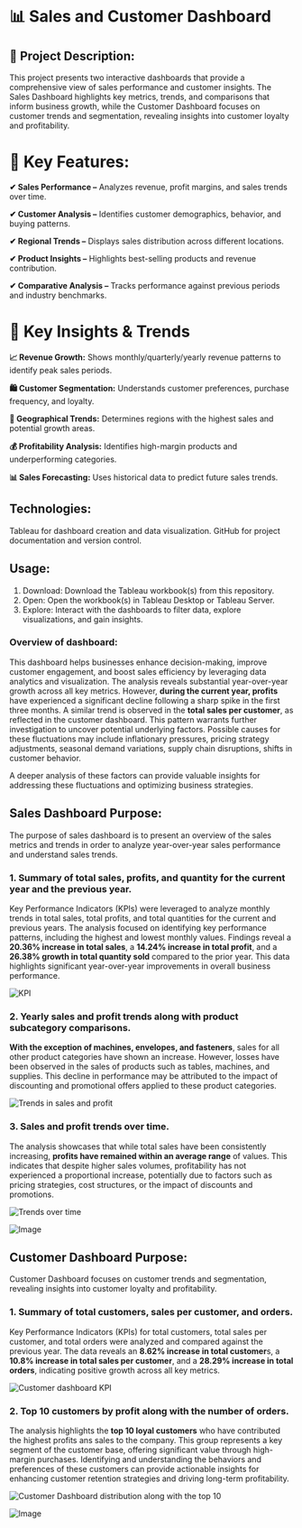 # 📊 Sales and Customer Dashboard
## 📌 Project Description:

This project presents two interactive dashboards that provide a comprehensive view of sales performance and customer insights. The Sales Dashboard highlights key metrics, trends, and comparisons that inform business growth, while the Customer Dashboard focuses on customer trends and segmentation, revealing insights into customer loyalty and profitability.

# 📂 Key Features:

**✔ Sales Performance –** Analyzes revenue, profit margins, and sales trends over time.

**✔ Customer Analysis –** Identifies customer demographics, behavior, and buying patterns.

**✔ Regional Trends –** Displays sales distribution across different locations.

**✔ Product Insights –** Highlights best-selling products and revenue contribution.

**✔ Comparative Analysis –** Tracks performance against previous periods and industry benchmarks.

# 📌 Key Insights & Trends
**📈 Revenue Growth:** Shows monthly/quarterly/yearly revenue patterns to identify peak sales periods.

**🛍️ Customer Segmentation:** Understands customer preferences, purchase frequency, and loyalty.

**📍 Geographical Trends:** Determines regions with the highest sales and potential growth areas.

**💰 Profitability Analysis:** Identifies high-margin products and underperforming categories.

**📊 Sales Forecasting:** Uses historical data to predict future sales trends.

## Technologies:
Tableau for dashboard creation and data visualization.
GitHub for project documentation and version control.

## Usage:
1. Download: Download the Tableau workbook(s) from this repository.
2. Open: Open the workbook(s) in Tableau Desktop or Tableau Server.
3. Explore: Interact with the dashboards to filter data, explore visualizations, and gain insights.

### Overview of dashboard:
This dashboard helps businesses enhance decision-making, improve customer engagement, and boost sales efficiency by leveraging data analytics and visualization.
The analysis reveals substantial year-over-year growth across all key metrics. However, **during the current year, profits** have experienced a significant decline following a 
sharp spike in the first three months. A similar trend is observed in the **total sales per customer**, as reflected in the customer dashboard. This pattern warrants further 
investigation to uncover potential underlying factors. Possible causes for these fluctuations may include inflationary pressures, pricing strategy adjustments, seasonal 
demand variations, supply chain disruptions, shifts in customer behavior.

A deeper analysis of these factors can provide valuable insights for addressing these fluctuations and optimizing business strategies.

## Sales Dashboard Purpose:
The purpose of sales dashboard is to present an overview of the sales metrics and trends in order to analyze year-over-year sales performance and understand sales trends.

### 1. Summary of total sales, profits, and quantity for the current year and the previous year.
Key Performance Indicators (KPIs) were leveraged to analyze monthly trends in total sales, total profits, and total quantities for the current and previous years. The analysis 
focused on identifying key performance patterns, including the highest and lowest monthly values. Findings reveal a **20.36% increase in total sales**, a **14.24% increase in 
total profit**, and a **26.38% growth in total quantity sold** compared to the prior year. This data highlights significant year-over-year improvements in overall business performance.

![KPI](https://github.com/user-attachments/assets/424d846f-2e84-4cc9-a43a-3df5785a2f93)

### 2. Yearly sales and profit trends along with product subcategory comparisons.
**With the exception of machines, envelopes, and fasteners**, sales for all other product categories have shown an increase. However, losses have been observed in the sales of products 
such as tables, machines, and supplies. This decline in performance may be attributed to the impact of discounting and promotional offers applied to these product categories.

![Trends in sales and profit](https://github.com/user-attachments/assets/ed4f06ae-827c-488c-a2ca-40c809e63845)

### 3. Sales and profit trends over time.
The analysis showcases that while total sales have been consistently increasing, **profits have remained within an average range** of values. This indicates that despite higher sales volumes, 
profitability has not experienced a proportional increase, potentially due to factors such as pricing strategies, cost structures, or the impact of discounts and promotions.

![Trends over time](https://github.com/user-attachments/assets/e6e60af7-3278-4691-af4d-ab90a65cb958)

![Image](https://github.com/user-attachments/assets/ab136f65-27b3-4769-a3b4-428b1623dd2f)

## Customer Dashboard Purpose:
Customer Dashboard focuses on customer trends and segmentation, revealing insights into customer loyalty and profitability.

### 1. Summary of total customers, sales per customer, and orders.
Key Performance Indicators (KPIs) for total customers, total sales per customer, and total orders were analyzed and compared against the previous year. The data reveals an **8.62% increase in 
total customer**s, a **10.8% increase in total sales per customer**, and a **28.29% increase in total orders**, indicating positive growth across all key metrics.

![Customer dashboard KPI](https://github.com/user-attachments/assets/6288d65c-cfd0-4952-90ad-4c542d294f11)

### 2. Top 10 customers by profit along with the number of orders.
The analysis highlights the **top 10 loyal customers** who have contributed the highest profits ans sales to the company. This group represents a key segment of the customer base, offering 
significant value through high-margin purchases. Identifying and understanding the behaviors and preferences of these customers can provide actionable insights for enhancing customer retention strategies and 
driving long-term profitability.

![Customer Dashboard distribution along with the top 10](https://github.com/user-attachments/assets/c080d165-0976-485c-a5f6-6a9e8e955c4b)

![Image](https://github.com/user-attachments/assets/c343b070-cb4a-423a-b7fe-730f55f63568)








   
